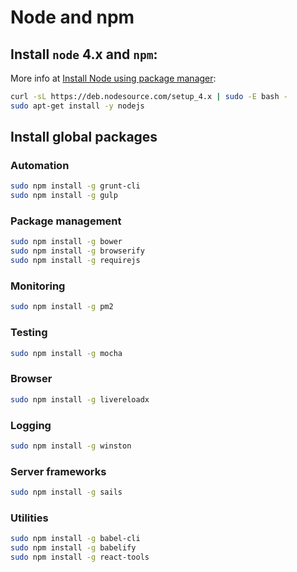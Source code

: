 # Node and npm

## Install `node` 4.x and `npm`:

More info at [Install Node using package manager](https://nodejs.org/en/download/package-manager/#debian-and-ubuntu-based-linux-distributions):

```bash
curl -sL https://deb.nodesource.com/setup_4.x | sudo -E bash -
sudo apt-get install -y nodejs
```

## Install global packages

### Automation

```bash
sudo npm install -g grunt-cli
sudo npm install -g gulp
```

### Package management

```bash
sudo npm install -g bower
sudo npm install -g browserify
sudo npm install -g requirejs
```

### Monitoring

```bash
sudo npm install -g pm2
```

### Testing

```bash
sudo npm install -g mocha
```

### Browser

```bash
sudo npm install -g livereloadx
```

### Logging

```bash
sudo npm install -g winston
```

### Server frameworks

```bash
sudo npm install -g sails
```

### Utilities

```bash
sudo npm install -g babel-cli
sudo npm install -g babelify
sudo npm install -g react-tools
```

